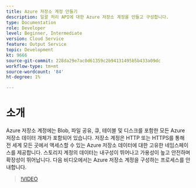 ```yaml
---
title: Azure 저장소 계정 만들기
description: 일괄 처리 API에 대한 Azure 저장소 계정을 만들고 구성합니다.
type: Documentation
role: Developer
level: Beginner, Intermediate
version: Cloud Service
feature: Output Service
topic: Development
kt: 9666
source-git-commit: 228da29e7ac0d61359c2b94131495b5b433a09dc
workflow-type: tm+mt
source-wordcount: '84'
ht-degree: 1%

---
```


# 소개

Azure 저장소 계정에는 Blob, 파일 공유, 큐, 테이블 및 디스크를 포함한 모든 Azure 저장소 데이터 개체가 포함되어 있습니다. 저장소 계정은 HTTP 또는 HTTPS를 통해 전 세계 모든 곳에서 액세스할 수 있는 Azure 저장소 데이터에 대한 고유한 네임스페이스를 제공합니다. 스토리지 계정의 데이터는 내구성이 뛰어나고 가용성이 높고 안전하며 확장성이 뛰어납니다.
다음 비디오에서는 Azure 저장소 계정을 구성하는 프로세스를 안내합니다.

>[!VIDEO](https://video.tv.adobe.com/v/340127/?quality=12&learn=on)
